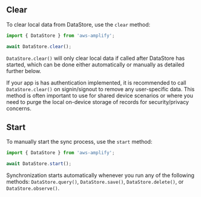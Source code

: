 ## Clear

To clear local data from DataStore, use the `clear` method:

```js
import { DataStore } from 'aws-amplify';

await DataStore.clear();
```
 `DataStore.clear()` will only clear local data if called after DataStore has started, which can be done either automatically or manually as detailed further below.

<amplify-callout>

If your app is has authentication implemented, it is recommended to call `DataStore.clear()` on signin/signout to remove any user-specific data. This method is often important to use for shared device scenarios or where you need to purge the local on-device storage of records for security/privacy concerns.

</amplify-callout>

## Start

To manually start the sync process, use the `start` method:

```js
import { DataStore } from 'aws-amplify';

await DataStore.start();
```

Synchronization starts automatically whenever you run any of the following methods: `DataStore.query()`, `DataStore.save()`, `DataStore.delete()`, or `DataStore.observe()`.
